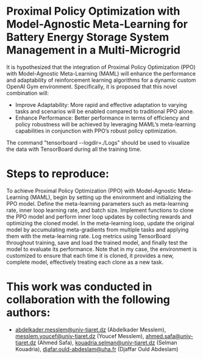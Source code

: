# Proximal Policy Optimization with Model-Agnostic Meta-Learning for Battery Energy Storage System Management in a Multi-Microgrid
It is hypothesized that the integration of Proximal Policy Optimization (PPO) with Model-Agnostic Meta-Learning (MAML) will enhance the performance and adaptability of reinforcement learning algorithms for a dynamic custom OpenAI Gym environment. Specifically, it is proposed that this novel combination will:
  
   * Improve Adaptability: More rapid and effective adaptation to varying tasks and scenarios will be enabled compared to traditional PPO alone.
   *  Enhance Performance: Better performance in terms of efficiency and policy robustness will be achieved by leveraging MAML’s meta-learning capabilities in conjunction with PPO’s robust policy optimization.
   
The command "tensorboard --logdir=./Logs" should be used to visualize the data with TensorBoard during all the training time.
# Steps to reproduce:

To achieve Proximal Policy Optimization (PPO) with Model-Agnostic Meta-Learning (MAML), begin by setting up the environment and initializing the PPO model. Define the meta-learning parameters such as meta-learning rate, inner loop learning rate, and batch size. Implement functions to clone the PPO model and perform inner loop updates by collecting rewards and optimizing the cloned model. In the meta-learning loop, update the original model by accumulating meta-gradients from multiple tasks and applying them with the meta-learning rate. Log metrics using TensorBoard throughout training, save and load the trained model, and finally test the model to evaluate its performance. Note that in my case, the environment is customized to ensure that each time it is cloned, it provides a new, complete model, effectively treating each clone as a new task.

# This work was conducted in collaboration with the following authors: 
* abdelkader.messlem@univ-tiaret.dz (Abdelkader Messlem), messlem.youcef@univ-tiaret.dz (Youcef Messlem), ahmed.safa@univ-tiaret.dz (Ahmed Safa), kouadria.selman@univ-tiaret.dz (Selman Kouadria), djafar.ould-abdeslam@uha.fr (Djaffar Ould Abdeslam)

